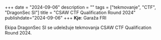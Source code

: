 +++
date = "2024-09-06"
description = ""
tags = ["tekmovanje", "CTF", "DragonSec SI"]
title = "CSAW CTF Qualification Round 2024"
publishdate="2024-09-06"
+++
**Kje**: Garaža FRI

Ekipa DragonSec SI se udeležuje tekmovanja CSAW CTF Qualification Round 2024.

<!--more-->